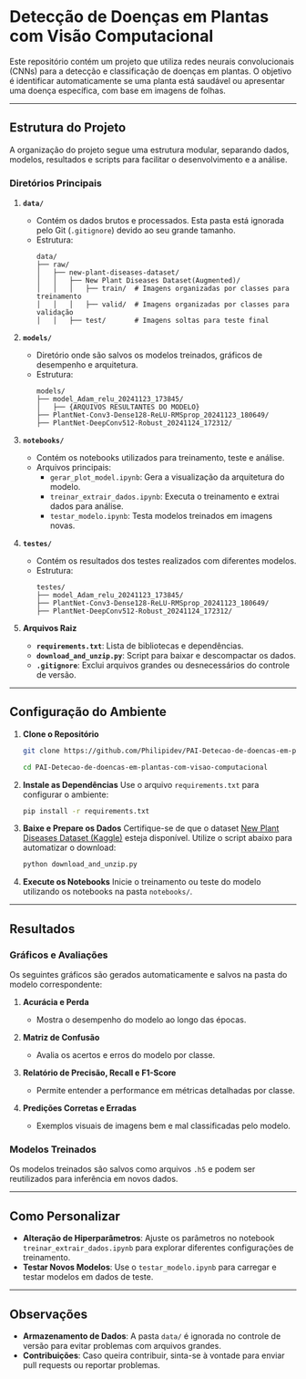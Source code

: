 # Detecção de Doenças em Plantas com Visão Computacional

Este repositório contém um projeto que utiliza redes neurais convolucionais (CNNs) para a detecção e classificação de doenças em plantas. O objetivo é identificar automaticamente se uma planta está saudável ou apresentar uma doença específica, com base em imagens de folhas.

---

## Estrutura do Projeto

A organização do projeto segue uma estrutura modular, separando dados, modelos, resultados e scripts para facilitar o desenvolvimento e a análise.

### Diretórios Principais

1. **`data/`**  
   - Contém os dados brutos e processados. Esta pasta está ignorada pelo Git (`.gitignore`) devido ao seu grande tamanho.
   - Estrutura:
     ```plaintext
     data/
     ├── raw/
     │   ├── new-plant-diseases-dataset/
     │   │   ├── New Plant Diseases Dataset(Augmented)/
     │   │   │   ├── train/  # Imagens organizadas por classes para treinamento
     │   │   │   ├── valid/  # Imagens organizadas por classes para validação
     │   │   ├── test/       # Imagens soltas para teste final
     ```

2. **`models/`**  
   - Diretório onde são salvos os modelos treinados, gráficos de desempenho e arquitetura.
   - Estrutura:
     ```plaintext
     models/
     ├── model_Adam_relu_20241123_173845/
     │   ├── {ARQUIVOS RESULTANTES DO MODELO}
     ├── PlantNet-Conv3-Dense128-ReLU-RMSprop_20241123_180649/
     ├── PlantNet-DeepConv512-Robust_20241124_172312/
     ```

3. **`notebooks/`**  
   - Contém os notebooks utilizados para treinamento, teste e análise.
   - Arquivos principais:
     - `gerar_plot_model.ipynb`: Gera a visualização da arquitetura do modelo.
     - `treinar_extrair_dados.ipynb`: Executa o treinamento e extrai dados para análise.
     - `testar_modelo.ipynb`: Testa modelos treinados em imagens novas.

4. **`testes/`**  
   - Contém os resultados dos testes realizados com diferentes modelos.
   - Estrutura:
     ```plaintext
     testes/
     ├── model_Adam_relu_20241123_173845/
     ├── PlantNet-Conv3-Dense128-ReLU-RMSprop_20241123_180649/
     ├── PlantNet-DeepConv512-Robust_20241124_172312/
     ```

5. **Arquivos Raiz**
   - **`requirements.txt`**: Lista de bibliotecas e dependências.
   - **`download_and_unzip.py`**: Script para baixar e descompactar os dados.
   - **`.gitignore`**: Exclui arquivos grandes ou desnecessários do controle de versão.

---

## Configuração do Ambiente

1. **Clone o Repositório**
   ```bash
   git clone https://github.com/Philipidev/PAI-Detecao-de-doencas-em-plantas-com-visao-computacional.git

   cd PAI-Detecao-de-doencas-em-plantas-com-visao-computacional
   ```

2. **Instale as Dependências**
   Use o arquivo `requirements.txt` para configurar o ambiente:
   ```bash
   pip install -r requirements.txt
   ```

3. **Baixe e Prepare os Dados**
   Certifique-se de que o dataset [New Plant Diseases Dataset (Kaggle)](https://www.kaggle.com/datasets/vipoooool/new-plant-diseases-dataset) esteja disponível. Utilize o script abaixo para automatizar o download:
   ```bash
   python download_and_unzip.py
   ```

4. **Execute os Notebooks**
   Inicie o treinamento ou teste do modelo utilizando os notebooks na pasta `notebooks/`.

---

## Resultados

### Gráficos e Avaliações
Os seguintes gráficos são gerados automaticamente e salvos na pasta do modelo correspondente:

1. **Acurácia e Perda**
   - Mostra o desempenho do modelo ao longo das épocas.

2. **Matriz de Confusão**
   - Avalia os acertos e erros do modelo por classe.

3. **Relatório de Precisão, Recall e F1-Score**
   - Permite entender a performance em métricas detalhadas por classe.

4. **Predições Corretas e Erradas**
   - Exemplos visuais de imagens bem e mal classificadas pelo modelo.

### Modelos Treinados
Os modelos treinados são salvos como arquivos `.h5` e podem ser reutilizados para inferência em novos dados.

---

## Como Personalizar

- **Alteração de Hiperparâmetros**: Ajuste os parâmetros no notebook `treinar_extrair_dados.ipynb` para explorar diferentes configurações de treinamento.
- **Testar Novos Modelos**: Use o `testar_modelo.ipynb` para carregar e testar modelos em dados de teste.

---

## Observações

- **Armazenamento de Dados**: A pasta `data/` é ignorada no controle de versão para evitar problemas com arquivos grandes.
- **Contribuições**: Caso queira contribuir, sinta-se à vontade para enviar pull requests ou reportar problemas.